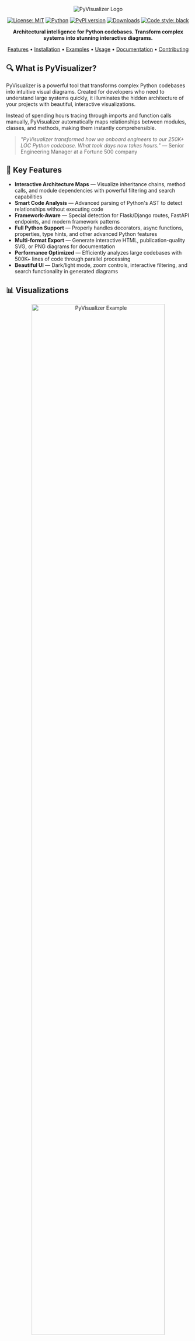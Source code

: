 <div align="center">

![PyVisualizer Logo](docs/images/PyVizualizer_Logo.png)

[![License: MIT](https://img.shields.io/badge/License-MIT-blue.svg)](LICENSE)
[![Python](https://img.shields.io/badge/python-3.8%2B-brightgreen.svg)](https://www.python.org/)
[![PyPI version](https://img.shields.io/pypi/v/pyvisualizer.svg)](https://pypi.org/project/pyvisualizer/)
[![Downloads](https://static.pepy.tech/personalized-badge/pyvisualizer?period=total&units=international_system&left_color=grey&right_color=blue&left_text=Downloads)](https://pepy.tech/project/pyvisualizer)
[![Code style: black](https://img.shields.io/badge/code%20style-black-000000.svg)](https://github.com/psf/black)

**Architectural intelligence for Python codebases. Transform complex systems into stunning interactive diagrams.**

[Features](#-key-features) • 
[Installation](#-installation) • 
[Examples](#-visualizations) • 
[Usage](#-quick-start) • 
[Documentation](#-documentation) • 
[Contributing](#-contributing)

</div>

## 🔍 What is PyVisualizer?

PyVisualizer is a powerful tool that transforms complex Python codebases into intuitive visual diagrams. Created for developers who need to understand large systems quickly, it illuminates the hidden architecture of your projects with beautiful, interactive visualizations.

Instead of spending hours tracing through imports and function calls manually, PyVisualizer automatically maps relationships between modules, classes, and methods, making them instantly comprehensible.

> *"PyVisualizer transformed how we onboard engineers to our 250K+ LOC Python codebase. What took days now takes hours."* — Senior Engineering Manager at a Fortune 500 company

## 🌟 Key Features

- **Interactive Architecture Maps** — Visualize inheritance chains, method calls, and module dependencies with powerful filtering and search capabilities
- **Smart Code Analysis** — Advanced parsing of Python's AST to detect relationships without executing code
- **Framework-Aware** — Special detection for Flask/Django routes, FastAPI endpoints, and modern framework patterns
- **Full Python Support** — Properly handles decorators, async functions, properties, type hints, and other advanced Python features
- **Multi-format Export** — Generate interactive HTML, publication-quality SVG, or PNG diagrams for documentation
- **Performance Optimized** — Efficiently analyzes large codebases with 500K+ lines of code through parallel processing
- **Beautiful UI** — Dark/light mode, zoom controls, interactive filtering, and search functionality in generated diagrams

## 📊 Visualizations

<div align="center">
<img src="docs/images/FatigueFinder_methods.svg" alt="PyVisualizer Example" width="85%">
<br>
<em>Interactive diagram of a FastAPI & ML application's architecture</em>
</div>

## 💻 Installation

```bash
# Via pip (recommended)
pip install py-code-visualizer

# From source
git clone https://github.com/haider1998/PyVisualizer.git
cd PyVisualizer
pip install -e .
```

## 🚀 Quick Start

### Visualize an entire project
```bash
py-code-visualizer /path/to/your/project -o architecture.html
```

### Trace specific execution flows
```bash
# Visualize execution flow from an entry point, limited to 3 levels deep
py-code-visualizer /path/to/your/project -e app.main.start_server -d 3 -o execution_flow.svg 
```

### Focus on specific modules
```bash
# Generate diagram focused only on core components
py-code-visualizer /path/to/your/project -m core.services api.routes -o core_components.html
```

## 🛠️ Advanced Usage

### Command Line Options

```
pyvisualizer [OPTIONS] PROJECT_PATH
```

| Option | Description |
|--------|-------------|
| `path` | Path to Python project or file |
| `-o, --output` | Output file path |
| `-f, --format` | Format: `mermaid`, `svg`, `png`, `html` (default: `html`) |
| `-m, --modules` | Include only specified modules |
| `-x, --exclude` | Exclude specified modules |
| `-e, --entry` | Entry point function (format: module.function) |
| `-d, --depth` | Maximum call depth from entry point (default: 3) |
| `-v, --verbose` | Enable detailed logging |
| `--max-nodes` | Maximum nodes in diagram (default: 150) |

### CI/CD Integration

Keep architecture diagrams current by integrating with your CI/CD pipeline:

```yaml
# GitHub Actions example
steps:
  - name: Generate Architecture Diagram
    run: |
      pip install py-code-visualizer
      py-code-visualizer . -o docs/architecture.svg
      git config user.name github-actions
      git config user.email github-actions@github.com
      git add docs/architecture.svg
      git commit -m "Update architecture diagram" || echo "No changes"
      git push
```

## 📘 Documentation

Comprehensive documentation is available at our [GitHub Wiki](https://github.com/haider1998/PyVisualizer/wiki):

- [User Guide](https://github.com/haider1998/PyVisualizer/wiki/User-Guide) - Detailed instructions on using PyVisualizer
- [API Reference](https://github.com/haider1998/PyVisualizer/wiki/API-Reference) - Complete reference for integrating PyVisualizer into your own tools
- [Advanced Techniques](https://github.com/haider1998/PyVisualizer/wiki/Advanced-Techniques) - Tips and tricks for power users
- [Customization Guide](https://github.com/haider1998/PyVisualizer/wiki/Customization-Guide) - How to customize the visualization output

## 🧩 How It Works

PyVisualizer leverages Python's Abstract Syntax Tree (AST) to analyze your code without executing it:

1. **Project Scanning** - Discovers Python files while respecting common exclusion patterns
2. **AST Analysis** - Parses code to extract classes, methods, and their relationships
3. **Dependency Resolution** - Builds a complete map of imports and calls between components  
4. **Graph Construction** - Creates a directed graph representing your code's architecture
5. **Visual Rendering** - Transforms the graph into beautiful, interactive visualizations

## 🚀 Use Cases

### For Engineering Teams
- **New Developer Onboarding** - Provide an instant overview of system architecture
- **Architecture Documentation** - Maintain living documentation that updates with your code
- **Code Reviews** - Visualize architectural impacts of proposed changes

### For Architects & Tech Leads
- **Refactoring Planning** - Identify highly coupled components and architectural boundaries
- **Technical Presentations** - Create compelling visuals for architecture discussions
- **Technical Debt Management** - Spot unexpected dependencies and architecture violations

## 🤝 Contributing

Contributions are welcome from developers of all skill levels! See our [contributing guidelines](CONTRIBUTING.md) for how to get started.

### Development Setup

```bash
# Clone the repository
git clone https://github.com/haider1998/PyVisualizer.git
cd PyVisualizer

# Create a virtual environment
python -m venv venv
source venv/bin/activate  # On Windows: venv\Scripts\activate

# Install development dependencies
pip install -e ".[dev]"

# Run tests
pytest
```

## 👨‍💻 About the Author

**Syed Mohd Haider Rizvi** is a software architect specializing in Python systems analysis and visualization tools.

<div align="center">
  <a href="mailto:smhrizvi281@gmail.com"><img src="https://img.shields.io/badge/Email-smhrizvi281%40gmail.com-D14836?style=for-the-badge&logo=gmail&logoColor=white"></a>
  <a href="https://github.com/haider1998"><img src="https://img.shields.io/badge/GitHub-haider1998-181717?style=for-the-badge&logo=github&logoColor=white"></a>
  <a href="https://www.linkedin.com/in/s-m-h-rizvi-0a40441ab/"><img src="https://img.shields.io/badge/LinkedIn-S.M.H._Rizvi-0077B5?style=for-the-badge&logo=linkedin&logoColor=white"></a>
</div>

## 📃 License

This project is licensed under the MIT License - see the [LICENSE](LICENSE) file for details.

---

<div align="center">
  <p>
    <i>If PyVisualizer helps your team, please consider giving it a ⭐️ on GitHub!</i>
  </p>
  <a href="https://github.com/haider1998/PyVisualizer">
    <img src="https://img.shields.io/github/stars/haider1998/PyVisualizer?style=social" alt="GitHub stars">
  </a>
</div>